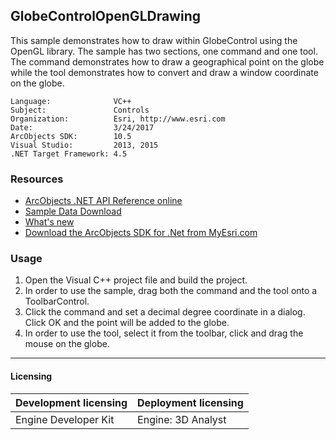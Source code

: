 ## GlobeControlOpenGLDrawing

  <div xmlns="http://www.w3.org/1999/xhtml">This sample demonstrates how to draw within GlobeControl using the OpenGL library. The sample has two sections, one command and one tool. The command demonstrates how to draw a geographical point on the globe while the tool demonstrates how to convert and draw a window coordinate on the globe. </div>  


<!-- TODO: Fill this section below with metadata about this sample-->
```
Language:              VC++
Subject:               Controls
Organization:          Esri, http://www.esri.com
Date:                  3/24/2017
ArcObjects SDK:        10.5
Visual Studio:         2013, 2015
.NET Target Framework: 4.5
```

### Resources

* [ArcObjects .NET API Reference online](http://desktop.arcgis.com/en/arcobjects/latest/net/webframe.htm)  
* [Sample Data Download](../../releases)  
* [What's new](http://desktop.arcgis.com/en/arcobjects/latest/net/webframe.htm#05247c04-bfd9-4e36-ae09-bc6e833c3b14.htm)  
* [Download the ArcObjects SDK for .Net from MyEsri.com](https://my.esri.com/)  

### Usage
1. Open the Visual C++ project file and build the project.  
1. In order to use the sample, drag both the command and the tool onto a ToolbarControl.  
1. Click the command and set a decimal degree coordinate in a dialog. Click OK and the point will be added to the globe.  
1. In order to use the tool, select it from the toolbar, click and drag the mouse on the globe.  









---------------------------------

#### Licensing  
| Development licensing | Deployment licensing | 
| ------------- | ------------- | 
| Engine Developer Kit | Engine: 3D Analyst |  


